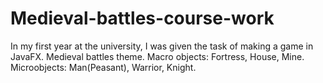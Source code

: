 # Medieval-battles-course-work
In my first year at the university, I was given the task of making a game in JavaFX.
Medieval battles theme. Macro objects: Fortress, House, Mine. Microobjects: Man(Peasant), Warrior, Knight.
